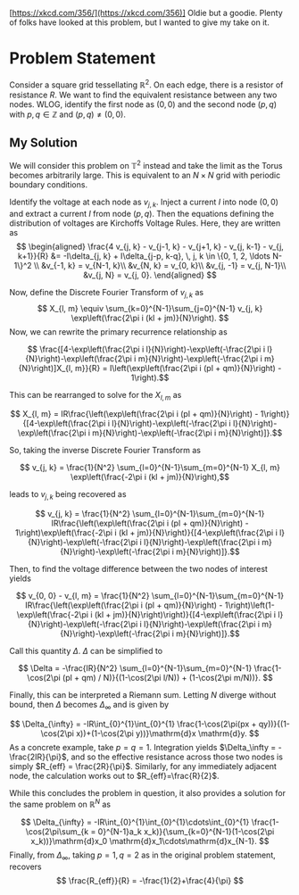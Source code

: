 [https://xkcd.com/356/](https://xkcd.com/356)] Oldie but a goodie. Plenty of folks have looked at this problem, but I wanted to give my take on it.

# Problem Statement

Consider a square grid tessellating $\mathbb{R}^2$. On each edge, there is a resistor of resistance $R$. We want to find the equivalent resistance between any two nodes. WLOG, identify the first node as $(0, 0)$ and the second node $(p, q)$ with $p, q \in \mathbb{Z}$ and $(p, q)\neq (0, 0)$.

## My Solution

We will consider this problem on $\mathbb{T}^2$ instead and take the limit as the Torus becomes arbitrarily large. This is equivalent to an $N\times N$ grid with periodic boundary conditions.

Identify the voltage at each node as $v_{j, k}.$ Inject a current $I$ into node $(0, 0)$ and extract a current $I$ from node $(p, q)$. Then the equations defining the distribution of voltages are Kirchoffs Voltage Rules. Here, they are written as
$$
\begin{aligned}
     \frac{4 v_{j, k} - v_{j-1, k} - v_{j+1, k} - v_{j, k-1} - v_{j, k+1}}{R} &= -I\delta_{j, k} + I\delta_{j-p, k-q}, \, j, k \in \{0, 1, 2, \ldots N-1\}^2 \\ 
    &v_{-1, k} = v_{N-1, k}\\
    &v_{N, k} = v_{0, k}\\
    &v_{j, -1} = v_{j, N-1}\\
    &v_{j, N} = v_{j, 0}.
\end{aligned}
$$

Now, define the Discrete Fourier Transform of $v_{j, k}$ as 
$$
    X_{l, m} \equiv \sum_{k=0}^{N-1}\sum_{j=0}^{N-1} v_{j, k} \exp\left(\frac{2\pi i (kl + jm)}{N}\right).
$$
Now, we can rewrite the primary recurrence relationship as 

$$    \frac{[4-\exp\left(\frac{2\pi i l}{N}\right)-\exp\left(-\frac{2\pi i l}{N}\right)-\exp\left(\frac{2\pi i m}{N}\right)-\exp\left(-\frac{2\pi i m}{N}\right)]X_{l, m}}{R} = I\left(\exp\left(\frac{2\pi i (pl + qm)}{N}\right) - 1\right).$$

This can be rearranged to solve for the $X_{l, m}$ as

$$    X_{l, m} = IR\frac{\left(\exp\left(\frac{2\pi i (pl + qm)}{N}\right) - 1\right)}{[4-\exp\left(\frac{2\pi i l}{N}\right)-\exp\left(-\frac{2\pi i l}{N}\right)-\exp\left(\frac{2\pi i m}{N}\right)-\exp\left(-\frac{2\pi i m}{N}\right)]}.$$

So, taking the inverse Discrete Fourier Transform as 

$$    v_{j, k} = \frac{1}{N^2} \sum_{l=0}^{N-1}\sum_{m=0}^{N-1} X_{l, m} \exp\left(\frac{-2\pi i (kl + jm)}{N}\right),$$

leads to $v_{j, k}$ being recovered as

$$    v_{j, k} = \frac{1}{N^2} \sum_{l=0}^{N-1}\sum_{m=0}^{N-1} IR\frac{\left(\exp\left(\frac{2\pi i (pl + qm)}{N}\right) - 1\right)\exp\left(\frac{-2\pi i (kl + jm)}{N}\right)}{[4-\exp\left(\frac{2\pi i l}{N}\right)-\exp\left(-\frac{2\pi i l}{N}\right)-\exp\left(\frac{2\pi i m}{N}\right)-\exp\left(-\frac{2\pi i m}{N}\right)]}.$$

Then, to find the voltage difference between the two nodes of interest yields

$$    v_{0, 0} - v_{l, m} = \frac{1}{N^2} \sum_{l=0}^{N-1}\sum_{m=0}^{N-1} IR\frac{\left(\exp\left(\frac{2\pi i (pl + qm)}{N}\right) - 1\right)\left(1-\exp\left(\frac{-2\pi i (kl + jm)}{N}\right)\right)}{[4-\exp\left(\frac{2\pi i l}{N}\right)-\exp\left(-\frac{2\pi i l}{N}\right)-\exp\left(\frac{2\pi i m}{N}\right)-\exp\left(-\frac{2\pi i m}{N}\right)]}.$$

Call this quantity $\Delta$. $\Delta$ can be simplified to 

$$   
\Delta = -\frac{IR}{N^2} \sum_{l=0}^{N-1}\sum_{m=0}^{N-1} \frac{1-\cos(2\pi (pl + qm) / N)}{(1-\cos(2\pi l/N)) + (1-\cos(2\pi m/N))}.
$$

Finally, this can be interpreted a Riemann sum. Letting $N$ diverge without bound, then $\Delta$ becomes $\Delta_{\infty}$ and is given by 

$$    \Delta_{\infty} = -IR\int_{0}^{1}\int_{0}^{1} \frac{1-\cos(2\pi(px + qy))}{(1-\cos(2\pi x))+(1-\cos(2\pi y))}\mathrm{d}x \mathrm{d}y.
$$
As a concrete example, take $p=q=1$. Integration yields $\Delta_\infty = -\frac{2IR}{\pi}$, and so the effective resistance across those two nodes is simply 
$R_{eff} = \frac{2R}{\pi}$. Similarly, for any immediately adjacent node, the calculation works out to $R_{eff}=\frac{R}{2}$.

While this concludes the problem in question, it also provides a solution for the same problem on $\mathbb{R}^N$ as

$$    \Delta_{\infty} = -IR\int_{0}^{1}\int_{0}^{1}\cdots\int_{0}^{1} \frac{1-\cos(2\pi\sum_{k = 0}^{N-1}a_k x_k)}{\sum_{k=0}^{N-1}(1-\cos(2\pi x_k))}\mathrm{d}x_0 \mathrm{d}x_1\cdots\mathrm{d}x_{N-1}.
$$
Finally, from $\Delta_{\infty}$, taking $p = 1, q=2$ as in the original problem statement, recovers 
$$
\frac{R_{eff}}{R} = -\frac{1}{2}+\frac{4}{\pi}
$$

